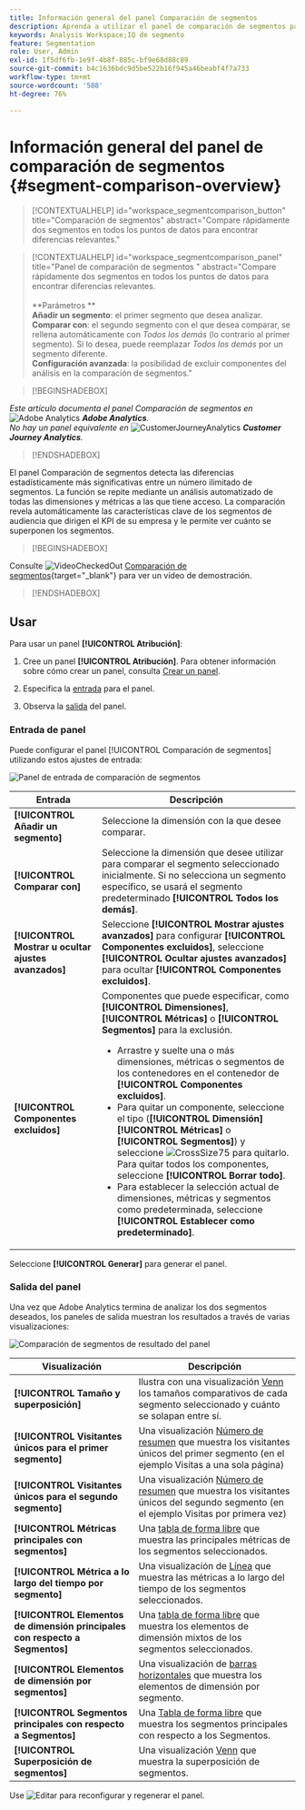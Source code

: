 ```yaml
---
title: Información general del panel Comparación de segmentos
description: Aprenda a utilizar el panel de comparación de segmentos para comparar segmentos en Analysis Workspace.
keywords: Analysis Workspace;IQ de segmento
feature: Segmentation
role: User, Admin
exl-id: 1f5df6fb-1e9f-4b8f-885c-bf9e68d88c89
source-git-commit: b4c1636bdc9d5be522b16f945a46beabf4f7a733
workflow-type: tm+mt
source-wordcount: '588'
ht-degree: 76%

---
```


# Información general del panel de comparación de segmentos {#segment-comparison-overview}

<!-- markdownlint-disable MD034 -->

>[!CONTEXTUALHELP]
>id="workspace_segmentcomparison_button"
>title="Comparación de segmentos"
>abstract="Compare rápidamente dos segmentos en todos los puntos de datos para encontrar diferencias relevantes."

<!-- markdownlint-enable MD034 -->

<!-- markdownlint-disable MD034 -->

>[!CONTEXTUALHELP]
>id="workspace_segmentcomparison_panel"
>title="Panel de comparación de segmentos "
>abstract="Compare rápidamente dos segmentos en todos los puntos de datos para encontrar diferencias relevantes.<br/><br/>**Parámetros **<br/>**Añadir un segmento**: el primer segmento que desea analizar.<br/>**Comparar con**: el segundo segmento con el que desea comparar, se rellena automáticamente con *Todos los demás* (lo contrario al primer segmento). Si lo desea, puede reemplazar *Todos los demás* por un segmento diferente.<br/>**Configuración avanzada**: la posibilidad de excluir componentes del análisis en la comparación de segmentos."
<!-- markdownlint-enable MD034 -->

>[!BEGINSHADEBOX]

_Este artículo documenta el panel Comparación de segmentos en_ ![Adobe Analytics](/help/assets/icons/AdobeAnalytics.svg) _**Adobe Analytics**._<br/>_No hay un panel equivalente en_ ![CustomerJourneyAnalytics](/help/assets/icons/CustomerJourneyAnalytics.svg) _**Customer Journey Analytics**._

>[!ENDSHADEBOX]

El panel Comparación de segmentos detecta las diferencias estadísticamente más significativas entre un número ilimitado de segmentos. La función se repite mediante un análisis automatizado de todas las dimensiones y métricas a las que tiene acceso. La comparación revela automáticamente las características clave de los segmentos de audiencia que dirigen el KPI de su empresa y le permite ver cuánto se superponen los segmentos.


>[!BEGINSHADEBOX]

Consulte ![VideoCheckedOut](/help/assets/icons/VideoCheckedOut.svg) [Comparación de segmentos](https://video.tv.adobe.com/v/23976?quality=12&learn=on){target="_blank"} para ver un vídeo de demostración.

>[!ENDSHADEBOX]



## Usar

Para usar un panel **[!UICONTROL Atribución]**:

1. Cree un panel **[!UICONTROL Atribución]**. Para obtener información sobre cómo crear un panel, consulta [Crear un panel](../panels.md#create-a-panel).

1. Especifica la [entrada](#panel-input) para el panel.

1. Observa la [salida](#panel-output) del panel.



### Entrada de panel

Puede configurar el panel [!UICONTROL Comparación de segmentos] utilizando estos ajustes de entrada:

![Panel de entrada de comparación de segmentos](assets/segment-comparison-input.png)

| Entrada | Descripción |
| --- | --- |
| **[!UICONTROL Añadir un segmento]** | Seleccione la dimensión con la que desee comparar. |
| **[!UICONTROL Comparar con]** | Seleccione la dimensión que desee utilizar para comparar el segmento seleccionado inicialmente. Si no selecciona un segmento específico, se usará el segmento predeterminado **[!UICONTROL Todos los demás]**. |
| **[!UICONTROL Mostrar u ocultar ajustes avanzados]** | Seleccione **[!UICONTROL Mostrar ajustes avanzados]** para configurar **[!UICONTROL Componentes excluidos]**, seleccione **[!UICONTROL Ocultar ajustes avanzados]** para ocultar **[!UICONTROL Componentes excluidos]**. |
| **[!UICONTROL Componentes excluidos]** | Componentes que puede especificar, como **[!UICONTROL Dimensiones]**, **[!UICONTROL Métricas]** o **[!UICONTROL Segmentos]** para la exclusión.<br><ul><li>Arrastre y suelte una o más dimensiones, métricas o segmentos de los contenedores en el contenedor de **[!UICONTROL Componentes excluidos]**.</li><li>Para quitar un componente, seleccione el tipo (**[!UICONTROL Dimensión]** **[!UICONTROL Métricas]** o **[!UICONTROL Segmentos]**) y seleccione ![CrossSize75](/help/assets/icons/CrossSize75.svg) para quitarlo. Para quitar todos los componentes, seleccione **[!UICONTROL Borrar todo]**.</li><li>Para establecer la selección actual de dimensiones, métricas y segmentos como predeterminada, seleccione **[!UICONTROL Establecer como predeterminado]**.</li></ul> |

Seleccione **[!UICONTROL Generar]** para generar el panel.

### Salida del panel

Una vez que Adobe Analytics termina de analizar los dos segmentos deseados, los paneles de salida muestran los resultados a través de varias visualizaciones:

![Comparación de segmentos de resultado del panel](assets/segment-comparison-output.png)

| Visualización | Descripción |
|---|---|
| **[!UICONTROL Tamaño y superposición]** | Ilustra con una visualización [Venn](/help/analyze/analysis-workspace/visualizations/venn.md) los tamaños comparativos de cada segmento seleccionado y cuánto se solapan entre sí. |
| **[!UICONTROL Visitantes únicos para el primer segmento]** | Una visualización [Número de resumen](/help/analyze/analysis-workspace/visualizations/summary-number-change.md) que muestra los visitantes únicos del primer segmento (en el ejemplo Visitas a una sola página) |
| **[!UICONTROL Visitantes únicos para el segundo segmento]** | Una visualización [Número de resumen](/help/analyze/analysis-workspace/visualizations/summary-number-change.md) que muestra los visitantes únicos del segundo segmento (en el ejemplo Visitas por primera vez) |
| **[!UICONTROL Métricas principales con segmentos]** | Una [tabla de forma libre](/help/analyze/analysis-workspace/visualizations/freeform-table/freeform-table.md) que muestra las principales métricas de los segmentos seleccionados. |
| **[!UICONTROL Métrica a lo largo del tiempo por segmento]** | Una visualización de [Línea](/help/analyze/analysis-workspace/visualizations/line.md) que muestra las métricas a lo largo del tiempo de los segmentos seleccionados. |
| **[!UICONTROL Elementos de dimensión principales con respecto a Segmentos]** | Una [tabla de forma libre](/help/analyze/analysis-workspace/visualizations/freeform-table/freeform-table.md) que muestra los elementos de dimensión mixtos de los segmentos seleccionados. |
| **[!UICONTROL Elementos de dimensión por segmentos]** | Una visualización de [barras horizontales](/help/analyze/analysis-workspace/visualizations/horizontal-bar.md) que muestra los elementos de dimensión por segmento. |
| **[!UICONTROL Segmentos principales con respecto a Segmentos]** | Una [Tabla de forma libre](/help/analyze/analysis-workspace/visualizations/freeform-table/freeform-table.md) que muestra los segmentos principales con respecto a los Segmentos. |
| **[!UICONTROL Superposición de segmentos]** | Una visualización [Venn](/help/analyze/analysis-workspace/visualizations/venn.md) que muestra la superposición de segmentos. |

Use ![Editar](/help/assets/icons/Edit.svg) para reconfigurar y regenerar el panel.


<!--
#### Size and overlap

Illustrates the comparative sizes of each selected segment and how much they overlap with each other using a venn diagram. You can hover over the visual to see how many visitors were in each overlapping or non-overlapping section. You can also right click on the overlap to create a brand new segment for further analysis. If the two segments are mutually exclusive, no overlap is shown between the two circles (typically seen with segments using a hit container).

![Size and overlap](assets/size-overlap.png)

#### Population summaries

To the right of the Size and Overlap visualization, the total unique visitor count in each segment and overlap is shown.

![Population summaries](assets/population_summaries.png)

#### Top metrics

Displays the most statistically significant metrics between the two segments. Each row in this table represents a differentiating metric, ranked by how different it is between each segment. A difference score of 1 means it is statistically significant, while a difference score of 0 means there is no statistical significance.

This visualization is similar to freeform tables in Analysis Workspace. If deeper analysis on a specific metric is desired, hover over a line item and click 'Create visual'. A new table is created to analyze that specific metric. If a metric is irrelevant to your analysis, hover over the line item and click the 'X' to remove it.

>[!NOTE]
>
>Metrics added to this table after the segment comparison has finished do not receive a Difference Score.

![Top metrics](assets/top-metrics.png)

#### Metric over time by segment

To the right of the metrics table is a linked visualization. You can click a line item in the table on the left, and this visualization updates to show that metric trended over time.

![Top metrics line](assets/linked-viz.png)

#### Top dimensions

Shows the most statistically significant dimension items across all of your dimensions. Each row shows the percentage of each segment exhibiting this dimension item. For example, this table might reveal that 100% of visitors in 'Segment A' had the dimension item 'Browser Type: Google', whereas only 19.6% of 'Segment B' had this dimension item. A difference score of 1 means it is statistically significant, while a difference score of 0 means there is no statistical significance.

This visualization is similar to freeform tables in Analysis Workspace. If deeper analysis on a specific dimension item is desired, hover over a line item and click 'Create visual'. A new table is created to analyze that specific dimension item. If a dimension item is irrelevant to your analysis, hover over the line item and click the 'X' to remove it.

>[!NOTE]
>
>Dimension items added to this table after the segment comparison has finished do not receive a Difference Score.

![Top dimensions](assets/top-dimension-item1.png)

#### Dimension items by segment

To the right of the dimensions table is a linked bar chart visualization. It shows all displayed dimension items in a bar chart. Clicking a line item in the table on the left updates the visualization on the right.

![Top dimensions bar chart](assets/top-dimension-item.png)

#### Top segments

Shows which other segments (other than the two segments selected for comparison) have statistically significant overlap. For example, this table can show that a third segment, 'Repeat Visitors', overlaps highly with 'Segment A' but does not overlap with 'Segment B'. A difference score of 1 means it is statistically significant, while a difference score of 0 means there is no statistical significance.

This visualization is similar to freeform tables in Analysis Workspace. If deeper analysis on a specific segment is desired, hover over a line item and click 'Create visual'. A new table is created to analyze that specific segment. If a segment is irrelevant to your analysis, hover over the line item and click the 'X' to remove it.

>[!NOTE]
>
>Segments added to this table after the segment comparison has finished do not receive a Difference Score.

![Top segments](assets/top-segments.png)

#### Segment overlap

To the right of the segments table is a linked venn diagram visualization. It shows the most statistically significant segment applied to your compared segments. For example, 'Segment A' + 'Statistically significant segment' vs. 'Segment B' + 'Statistically significant segment'. Clicking a segment line item in the table on the left updates the venn diagram on the right.

![Top segments venn diagram](assets/segment-overlap.png)

-->

